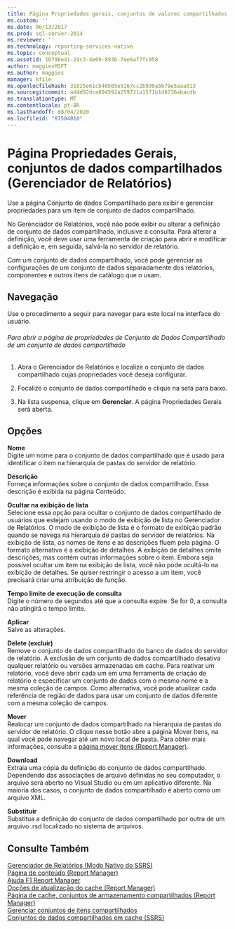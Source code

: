 ```yaml
---
title: Página Propriedades gerais, conjuntos de valores compartilhados (Report Manager) | Microsoft Docs
ms.custom: ''
ms.date: 06/13/2017
ms.prod: sql-server-2014
ms.reviewer: ''
ms.technology: reporting-services-native
ms.topic: conceptual
ms.assetid: 10798e41-24c3-4e69-893b-7ee6af7fc958
author: maggiesMSFT
ms.author: maggies
manager: kfile
ms.openlocfilehash: 31825e61cb40505e9167cc2b930a5b79e5aaa013
ms.sourcegitcommit: ad4d92dce894592a259721a1571b1d8736abacdb
ms.translationtype: MT
ms.contentlocale: pt-BR
ms.lasthandoff: 08/04/2020
ms.locfileid: "87584010"
---
```

# <a name="general-properties-page-shared-datasets-report-manager"></a>Página Propriedades Gerais, conjuntos de dados compartilhados (Gerenciador de Relatórios)
  Use a página Conjunto de dados Compartilhado para exibir e gerenciar propriedades para um item de conjunto de dados compartilhado.  
  
 No Gerenciador de Relatórios, você não pode exibir ou alterar a definição de conjunto de dados compartilhado, inclusive a consulta. Para alterar a definição, você deve usar uma ferramenta de criação para abrir e modificar a definição e, em seguida, salvá-la no servidor de relatório.  
  
 Com um conjunto de dados compartilhado, você pode gerenciar as configurações de um conjunto de dados separadamente dos relatórios, componentes e outros itens de catálogo que o usam.  
  
## <a name="navigation"></a>Navegação  
 Use o procedimento a seguir para navegar para este local na interface do usuário.  
  
###### <a name="to-open-the-shared-dataset-properties-page-for-a-shared-dataset"></a>Para abrir a página de propriedades de Conjunto de Dados Compartilhado de um conjunto de dados compartilhado  
  
1.  Abra o Gerenciador de Relatórios e localize o conjunto de dados compartilhado cujas propriedades você deseja configurar.  
  
2.  Focalize o conjunto de dados compartilhado e clique na seta para baixo.  
  
3.  Na lista suspensa, clique em **Gerenciar**. A página Propriedades Gerais será aberta.  
  
## <a name="options"></a>Opções  
 **Nome**  
 Digite um nome para o conjunto de dados compartilhado que é usado para identificar o item na hierarquia de pastas do servidor de relatório.  
  
 **Descrição**  
 Forneça informações sobre o conjunto de dados compartilhado. Essa descrição é exibida na página Conteúdo.  
  
 **Ocultar na exibição de lista**  
 Selecione essa opção para ocultar o conjunto de dados compartilhado de usuários que estejam usando o modo de exibição de lista no Gerenciador de Relatórios. O modo de exibição de lista é o formato de exibição padrão quando se navega na hierarquia de pastas do servidor de relatórios. Na exibição de lista, os nomes de itens e as descrições fluem pela página. O formato alternativo é a exibição de detalhes. A exibição de detalhes omite descrições, mas contém outras informações sobre o item. Embora seja possível ocultar um item na exibição de lista, você não pode ocultá-lo na exibição de detalhes. Se quiser restringir o acesso a um item, você precisará criar uma atribuição de função.  
  
 **Tempo limite de execução de consulta**  
 Digite o número de segundos até que a consulta expire. Se for 0, a consulta não atingirá o tempo limite.  
  
 **Aplicar**  
 Salve as alterações.  
  
 **Delete (excluir)**  
 Remove o conjunto de dados compartilhado do banco de dados do servidor de relatório. A exclusão de um conjunto de dados compartilhado desativa qualquer relatório ou versões armazenadas em cache. Para reativar um relatório, você deve abrir cada um em uma ferramenta de criação de relatório e especificar um conjunto de dados com o mesmo nome e a mesma coleção de campos. Como alternativa, você pode atualizar cada referência de região de dados para usar um conjunto de dados diferente com a mesma coleção de campos.  
  
 **Mover**  
 Realocar um conjunto de dados compartilhado na hierarquia de pastas do servidor de relatório. O clique nesse botão abre a página Mover Itens, na qual você pode navegar até um novo local de pasta. Para obter mais informações, consulte a [página mover itens &#40;Report Manager&#41;](../../2014/reporting-services/move-items-page-report-manager.md).  
  
 **Download**  
 Extraia uma cópia da definição do conjunto de dados compartilhado. Dependendo das associações de arquivo definidas no seu computador, o arquivo será aberto no Visual Studio ou em um aplicativo diferente. Na maioria dos casos, o conjunto de dados compartilhado é aberto como um arquivo XML.  
  
 **Substituir**  
 Substitua a definição do conjunto de dados compartilhado por outra de um arquivo .rsd localizado no sistema de arquivos.  
  
## <a name="see-also"></a>Consulte Também  
 [Gerenciador de Relatórios &#40;Modo Nativo do SSRS&#41;](../../2014/reporting-services/report-manager-ssrs-native-mode.md)   
 [Página de conteúdo &#40;Report Manager&#41;](../../2014/reporting-services/contents-page-report-manager.md)   
 [Ajuda F1 Report Manager](../../2014/reporting-services/report-manager-f1-help.md)   
 [Opções de atualização do cache &#40;Report Manager&#41;](../../2014/reporting-services/cache-refresh-options-report-manager.md)   
 [Página de cache, conjuntos de armazenamento compartilhados &#40;Report Manager&#41;](../../2014/reporting-services/caching-page-shared-datasets-report-manager.md)   
 [Gerenciar conjuntos de itens compartilhados](report-data/manage-shared-datasets.md)   
 [Conjuntos de dados compartilhados em cache &#40;SSRS&#41;](report-server/cache-shared-datasets-ssrs.md)  
  
  
